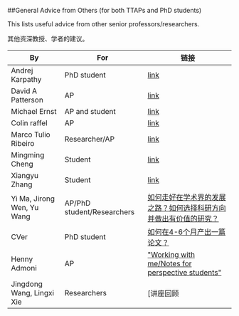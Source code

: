 ##General Advice from Others (for both TTAPs and PhD students)

This lists useful advice from other senior professors/researchers.

其他资深教授、学者的建议。

| By                  | For            | 链接                                                                       |
|---------------------|----------------|----------------------------------------------------------------------------|
| Andrej Karpathy     | PhD student    | [link](https://karpathy.github.io/2016/09/07/phd/)                                 |
| David A Patterson   | AP             | [link](https://people.eecs.berkeley.edu/~pattrsn/talks/Patterson.html)             |
| Michael Ernst       | AP and student | [link](https://homes.cs.washington.edu/~mernst/advice/)                            |
| Colin raffel        | AP             | [link](https://colinraffel.com/blog/reflecting-on-two-years-of-professorship.html) |
| Marco Tulio Ribeiro | Researcher/AP  | [link](https://medium.com/@marcotcr/coming-up-with-research-ideas-3032682e5852)    |
| Mingming Cheng      | Student        | [link](https://mmcheng.net/notice/)                                                |
| Xiangyu Zhang      | Student        | [link](https://mp.weixin.qq.com/s?__biz=Mzg5NTc2MTA0NQ==&mid=2247487252&idx=1&sn=fd73ce6c0f0a7726eb9913fa9c7a41c0&chksm=c00a20eef77da9f8f72b020896b73238b817a329c6115bec3f942a3a4ff7600097e42af952ff&mpshare=1&scene=1&srcid=0901smoTXRMt3ddCcY0XwGNK&sharer_sharetime=1662005458842&sharer_shareid=c5b6fadc801a2c4ecd6ca0096153aea4&version=4.0.9.99149&platform=mac#rd)                                                |
|Yi Ma, Jirong Wen, Yu Wang| AP/PhD student/Researchers|[如何走好在学术界的发展之路？如何选择科研方向并做出有价值的研究？](https://mp.weixin.qq.com/s/wSbITWQqo_fusAdRGdZxvQ)|
|CVer|PhD student|[如何在4-6个月产出一篇论文？](https://mp.weixin.qq.com/s/cJvVyuGDn_rGpNqC7btbLQ)|
|Henny Admoni| AP|["Working with me/Notes for perspective students"](http://hennyadmoni.com/working-with-me/)|
|Jingdong Wang, Lingxi Xie|Researchers|[讲座回顾 | PaSS第五期-王井东博士，谢凌曦博士-CV顶会背后那些事](https://mp.weixin.qq.com/s/S0zvkB97zFreuYqaaQrQyw)|
